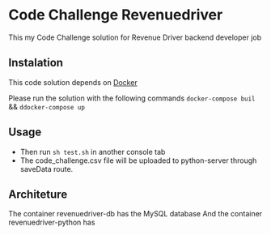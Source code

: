 # Code Challenge Revenuedriver
This my Code Challenge solution for Revenue Driver backend developer job

## Instalation

This code solution depends on [Docker](https://docker.com)

Please run the solution with the following commands 
```docker-compose buil```
&&
```ddocker-compose up```

## Usage

* Then run ```sh test.sh``` in another console tab
* The code_challenge.csv file will be uploaded to python-server through saveData route.

## Architeture
The container revenuedriver-db has the MySQL database
And the container revenuedriver-python has 
